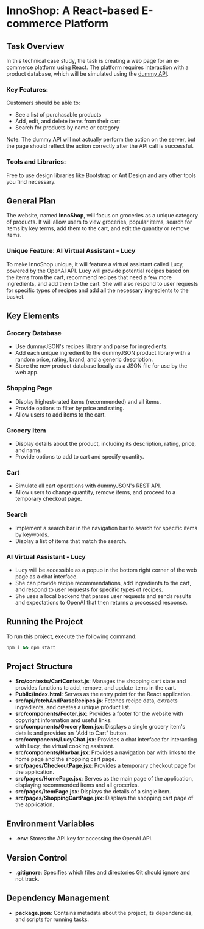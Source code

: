 # InnoShop: A React-based E-commerce Platform

## Task Overview

In this technical case study, the task is creating a web page for an e-commerce platform using React. The platform requires interaction with a product database, which will be simulated using the [dummy API](https://dummyjson.com/docs). 

### Key Features:

Customers should be able to:

- See a list of purchasable products
- Add, edit, and delete items from their cart
- Search for products by name or category

Note: The dummy API will not actually perform the action on the server, but the page should reflect the action correctly after the API call is successful.

### Tools and Libraries:

Free to use design libraries like Bootstrap or Ant Design and any other tools you find necessary.

## General Plan

The website, named **InnoShop**, will focus on groceries as a unique category of products. It will allow users to view groceries, popular items, search for items by key terms, add them to the cart, and edit the quantity or remove items. 

### Unique Feature: AI Virtual Assistant - Lucy

To make InnoShop unique, it will feature a virtual assistant called Lucy, powered by the OpenAI API. Lucy will provide potential recipes based on the items from the cart, recommend recipes that need a few more ingredients, and add them to the cart. She will also respond to user requests for specific types of recipes and add all the necessary ingredients to the basket.

## Key Elements

### Grocery Database

- Use dummyJSON's recipes library and parse for ingredients.
- Add each unique ingredient to the dummyJSON product library with a random price, rating, brand, and a generic description.
- Store the new product database locally as a JSON file for use by the web app.

### Shopping Page

- Display highest-rated items (recommended) and all items.
- Provide options to filter by price and rating.
- Allow users to add items to the cart.

### Grocery Item

- Display details about the product, including its description, rating, price, and name.
- Provide options to add to cart and specify quantity.

### Cart

- Simulate all cart operations with dummyJSON's REST API.
- Allow users to change quantity, remove items, and proceed to a temporary checkout page.

### Search

- Implement a search bar in the navigation bar to search for specific items by keywords.
- Display a list of items that match the search.

### AI Virtual Assistant - Lucy

- Lucy will be accessible as a popup in the bottom right corner of the web page as a chat interface.
- She can provide recipe recommendations, add ingredients to the cart, and respond to user requests for specific types of recipes.
- She uses a local backend that parses user requests and sends results and expectations to OpenAI that then returns a processed response.

## Running the Project

To run this project, execute the following command:

```bash
npm i && npm start
```

## Project Structure

- **Src/contexts/CartContext.js**: Manages the shopping cart state and provides functions to add, remove, and update items in the cart.
- **Public/index.html**: Serves as the entry point for the React application.
- **src/api/fetchAndParseRecipes.js**: Fetches recipe data, extracts ingredients, and creates a unique product list.
- **src/components/Footer.jsx**: Provides a footer for the website with copyright information and useful links.
- **src/components/GroceryItem.jsx**: Displays a single grocery item's details and provides an "Add to Cart" button.
- **src/components/LucyChat.jsx**: Provides a chat interface for interacting with Lucy, the virtual cooking assistant.
- **src/components/Navbar.jsx**: Provides a navigation bar with links to the home page and the shopping cart page.
- **src/pages/CheckoutPage.jsx**: Provides a temporary checkout page for the application.
- **src/pages/HomePage.jsx**: Serves as the main page of the application, displaying recommended items and all groceries.
- **src/pages/ItemPage.jsx**: Displays the details of a single item.
- **src/pages/ShoppingCartPage.jsx**: Displays the shopping cart page of the application.

## Environment Variables

- **.env**: Stores the API key for accessing the OpenAI API.

## Version Control

- **.gitignore**: Specifies which files and directories Git should ignore and not track.

## Dependency Management

- **package.json**: Contains metadata about the project, its dependencies, and scripts for running tasks.
